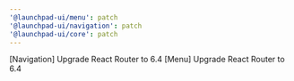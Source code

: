 ```yaml
---
'@launchpad-ui/menu': patch
'@launchpad-ui/navigation': patch
'@launchpad-ui/core': patch
---
```


[Navigation] Upgrade React Router to 6.4
[Menu] Upgrade React Router to 6.4
